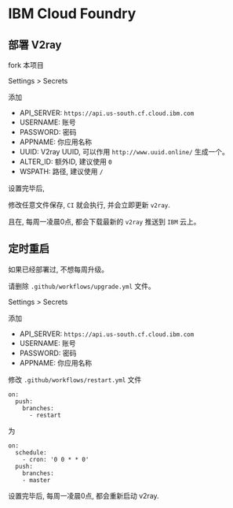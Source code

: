 # IBM Cloud Foundry

## 部署 V2ray

fork 本项目

Settings >  Secrets

添加

- API_SERVER: `https://api.us-south.cf.cloud.ibm.com`
- USERNAME: 账号
- PASSWORD: 密码
- APPNAME: 你应用名称
- UUID: V2ray UUID, 可以作用 `http://www.uuid.online/` 生成一个。
- ALTER_ID: 额外ID, 建议使用 `0`
- WSPATH: 路径, 建议使用 `/`

设置完毕后, 

修改任意文件保存, `CI` 就会执行, 并会立即更新 `v2ray`.

且在, 每周一凌晨0点, 都会下载最新的 `v2ray` 推送到 `IBM` 云上。

## 定时重启

如果已经部署过, 不想每周升级。

请删除 `.github/workflows/upgrade.yml` 文件。

Settings >  Secrets

添加

- API_SERVER: `https://api.us-south.cf.cloud.ibm.com`
- USERNAME: 账号
- PASSWORD: 密码
- APPNAME: 你应用名称

修改 `.github/workflows/restart.yml` 文件

```
on:
  push:
    branches: 
      - restart
```

为

```
on:
  schedule:
    - cron: '0 0 * * 0'
  push:
    branches: 
    - master
```

设置完毕后, 每周一凌晨0点, 都会重新启动 v2ray.
